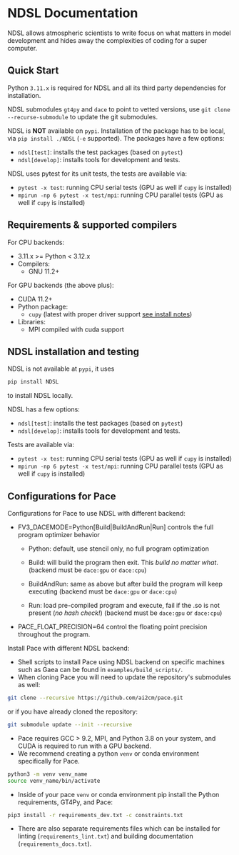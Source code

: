 # NDSL Documentation

NDSL allows atmospheric scientists to write focus on what matters in model development and hides away the complexities of coding for a super computer.

## Quick Start

Python `3.11.x` is required for NDSL and all its third party dependencies for installation.

NDSL submodules `gt4py` and `dace` to point to vetted versions, use `git clone --recurse-submodule` to update the git submodules.

NDSL is **NOT** available on `pypi`. Installation of the package has to be local, via `pip install ./NDSL` (`-e` supported). The packages have a few options:

- `ndsl[test]`: installs the test packages (based on `pytest`)
- `ndsl[develop]`: installs tools for development and tests.

NDSL uses pytest for its unit tests, the tests are available via:

- `pytest -x test`: running CPU serial tests (GPU as well if `cupy` is installed)
- `mpirun -np 6 pytest -x test/mpi`: running CPU parallel tests (GPU as well if `cupy` is installed)

## Requirements & supported compilers

For CPU backends:

- 3.11.x >= Python < 3.12.x
- Compilers:
  - GNU 11.2+

For GPU backends (the above plus):

- CUDA 11.2+
- Python package:
  - `cupy` (latest with proper driver support [see install notes](https://docs.cupy.dev/en/stable/install.html))
- Libraries:
  - MPI compiled with cuda support

## NDSL installation and testing

NDSL is not available at `pypi`, it uses

```bash
pip install NDSL
```

to install NDSL locally.

NDSL has a few options:

- `ndsl[test]`: installs the test packages (based on `pytest`)
- `ndsl[develop]`: installs tools for development and tests.

Tests are available via:

- `pytest -x test`: running CPU serial tests (GPU as well if `cupy` is installed)
- `mpirun -np 6 pytest -x test/mpi`: running CPU parallel tests (GPU as well if `cupy` is installed)

## Configurations for Pace

Configurations for Pace to use NDSL with different backend:

- FV3_DACEMODE=Python[Build|BuildAndRun|Run] controls the full program optimizer behavior

  - Python: default, use stencil only, no full program optimization

  - Build: will build the program then exit. This _build no matter what_. (backend must be `dace:gpu` or `dace:cpu`)

  - BuildAndRun: same as above but after build the program will keep executing (backend must be `dace:gpu` or `dace:cpu`)

  - Run: load pre-compiled program and execute, fail if the .so is not present (_no hash check!_) (backend must be `dace:gpu` or `dace:cpu`)

- PACE_FLOAT_PRECISION=64 control the floating point precision throughout the program.

Install Pace with different NDSL backend:

- Shell scripts to install Pace using NDSL backend on specific machines such as Gaea can be found in `examples/build_scripts/`.
- When cloning Pace you will need to update the repository's submodules as well:

```bash
git clone --recursive https://github.com/ai2cm/pace.git
```

  or if you have already cloned the repository:

```bash
git submodule update --init --recursive
```

- Pace requires GCC > 9.2, MPI, and Python 3.8 on your system, and CUDA is required to run with a GPU backend.
- We recommend creating a python `venv` or conda environment specifically for Pace.

```bash
python3 -m venv venv_name
source venv_name/bin/activate
```

- Inside of your pace `venv` or conda environment pip install the Python requirements, GT4Py, and Pace:

```bash
pip3 install -r requirements_dev.txt -c constraints.txt
```

- There are also separate requirements files which can be installed for linting (`requirements_lint.txt`) and building documentation   (`requirements_docs.txt`).
